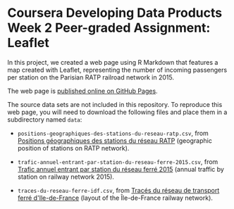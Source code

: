 # Coursera Developing Data Products Week 2 Peer-graded Assignment: Leaflet

In this project, we created a web page using R Markdown that features a map created with Leaflet, representing the number of incoming passengers per station on the Parisian RATP railroad network in 2015.

The web page is [published online on GitHub Pages](http://spujadas.github.io/coursera-ddp-leaflet/ratp-railroad-passenger-traffic-2015).

The source data sets are not included in this repository. To reproduce this web page, you will need to download the following files and place them in a subdirectory named `data`:

- `positions-geographiques-des-stations-du-reseau-ratp.csv`, from [Positions géographiques des stations du réseau RATP](https://data.ratp.fr/explore/dataset/positions-geographiques-des-stations-du-reseau-ratp/information/) (geographic position of stations on RATP network).

- `trafic-annuel-entrant-par-station-du-reseau-ferre-2015.csv`, from [Trafic annuel entrant par station du réseau ferré 2015](https://data.ratp.fr/explore/dataset/trafic-annuel-entrant-par-station-du-reseau-ferre-2015/export/) (annual traffic by station on railway network 2015).

- `traces-du-reseau-ferre-idf.csv`, from [Tracés du réseau de transport ferré d'Ile-de-France](https://opendata.stif.info/explore/dataset/traces-du-reseau-ferre-idf/) (layout of the Île-de-France railway network).
